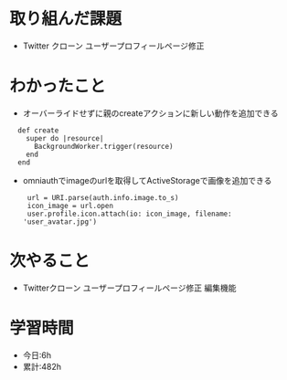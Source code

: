 # 取り組んだ課題
- Twitter クローン ユーザープロフィールページ修正
# わかったこと
- オーバーライドせずに親のcreateアクションに新しい動作を追加できる
```
  def create
    super do |resource|
      BackgroundWorker.trigger(resource)
    end
  end
  ```
- omniauthでimageのurlを取得してActiveStorageで画像を追加できる
  ```
   url = URI.parse(auth.info.image.to_s)
   icon_image = url.open
   user.profile.icon.attach(io: icon_image, filename: 'user_avatar.jpg')
  ```

# 次やること
- Twitterクローン ユーザープロフィールページ修正 編集機能
# 学習時間
- 今日:6h
- 累計:482h
